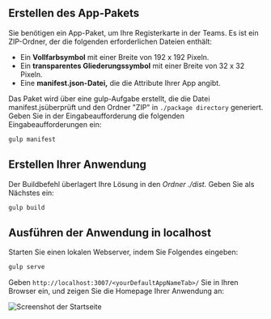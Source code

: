 ## <a name="create-the-app-package"></a>Erstellen des App-Pakets

Sie benötigen ein App-Paket, um Ihre Registerkarte in der Teams. Es ist ein ZIP-Ordner, der die folgenden erforderlichen Dateien enthält:

- Ein **Vollfarbsymbol** mit einer Breite von 192 x 192 Pixeln.
- Ein **transparentes Gliederungssymbol** mit einer Breite von 32 x 32 Pixeln.
- Eine **manifest.json-Datei,** die die Attribute Ihrer App angibt.

Das Paket wird über eine gulp-Aufgabe erstellt, die die Datei manifest.jsüberprüft und den Ordner "ZIP" in `./package directory` generiert. Geben Sie in der Eingabeaufforderung die folgenden Eingabeaufforderungen ein:

```bash
gulp manifest
```

## <a name="build-your-application"></a>Erstellen Ihrer Anwendung

Der Buildbefehl überlagert Ihre Lösung in den *Ordner ./dist.* Geben Sie als Nächstes ein:

```bash
gulp build
```

## <a name="run-your-application-in-localhost"></a>Ausführen der Anwendung in localhost

Starten Sie einen lokalen Webserver, indem Sie Folgendes eingeben:

```bash
gulp serve
```

Geben `http://localhost:3007/<yourDefaultAppNameTab>/` Sie in Ihren Browser ein, und zeigen Sie die Homepage Ihrer Anwendung an:

![Screenshot der Startseite](~/assets/images/tab-images/homePage.png)